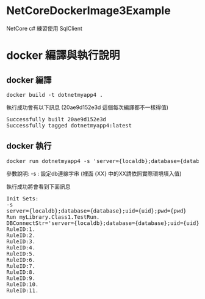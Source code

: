 # NetCoreDockerImage3Example #
NetCore c# 練習使用 SqlClient

# docker 編譯與執行說明 #
## docker 編譯
<pre>docker build -t dotnetmyapp4 .</pre>

執行成功會有以下訊息 (20ae9d152e3d 這個每次編譯都不一樣得值)
<pre>
Successfully built 20ae9d152e3d
Successfully tagged dotnetmyapp4:latest
</pre>

## docker 執行
<pre>
docker run dotnetmyapp4 -s 'server={localdb};database={database};uid={uid};pwd={pwd}'
</pre>
參數說明: 
-s : 設定db連線字串 (裡面 {XX} 中的XX請依照實際環境填入值)

執行成功將會看到下面訊息
<pre>
Init Sets:
-s
server={localdb};database={database};uid={uid};pwd={pwd}
Run myLibrary.Class1.TestRun.
DBConnectStr='server={localdb};database={database};uid={uid};pwd={pwd}'
RuleID:1.
RuleID:2.
RuleID:3.
RuleID:4.
RuleID:5.
RuleID:6.
RuleID:7.
RuleID:8.
RuleID:9.
RuleID:10.
RuleID:11.
</pre>
